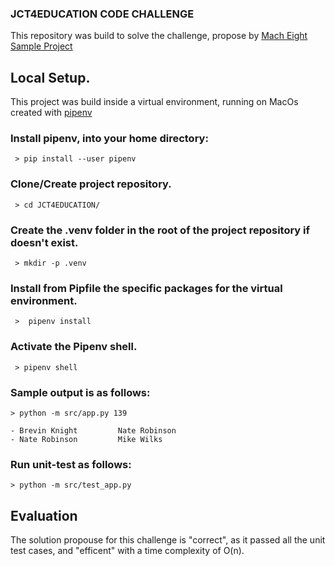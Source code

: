 ### JCT4EDUCATION CODE CHALLENGE

This repository was build to solve the challenge,
propose by [Mach Eight Sample Project](./docs/README_entry_level_rev1.md)


## Local Setup.

This project was build inside a virtual environment, running on MacOs created with [pipenv](https://pipenv.pypa.io/en/latest/)


### Install pipenv, into your home directory:

```
 > pip install --user pipenv
```

### Clone/Create project repository.
```
 > cd JCT4EDUCATION/
```

### Create the .venv folder in the root of the project repository if doesn't exist.
```
 > mkdir -p .venv
```

### Install from Pipfile the specific packages for the virtual environment.

```
 >  pipenv install
```


### Activate the Pipenv shell.
```
 > pipenv shell

```


### Sample output is as follows:
```
> python -m src/app.py 139

- Brevin Knight         Nate Robinson
- Nate Robinson         Mike Wilks
```

### Run unit-test as follows:
```
> python -m src/test_app.py
```


## Evaluation

The solution propouse for this challenge is "correct", as it passed all the unit test cases, and "efficent"
with a time complexity of O(n).
